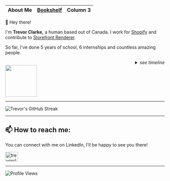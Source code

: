 <div align="right">
    
| About Me | [Bookshelf](/books/README.md) | Column 3 |
| -------- | ----------------------------- | -------- |

</div>

👋 Hey there! 

I'm **Trevor Clarke,** a human based out of Canada. I work for [Shopify](https://github.com/Shopify) and contribute to [Storefront Renderer](https://shopify.engineering/how-shopify-reduced-storefront-response-times-rewrite).

So far, I've done 5 years of school, 6 internships and countless amazing people.

<div align="right">
    <details>
<summary>
    <i>see timeline</i>
</summary>

```mermaid
    gantt
        dateFormat  YYYY-MM-DD
    
        section Shopify
        Developer @ Shopify's SFR :a1, 2023-09-01, 2024-02-09
        Intern @ Shopify's SFR    :after a1, 2022-01-01, 2023-05-31
        Intern @ Shopify's SFN :2021-05-01, 2021-12-31
    
        section BMO
        Intern @ BMO    :2020-09-01, 2021-04-30
    
        section BeeHome
        Intern    :2020-01-01, 2020-08-31
    
        section School
        Education :2018-01-01, 2023-05-31
```

</details>
</div>

<img src="trevor_clarke.png" width="100" height="100">




---

<div align="left">

![Trevor's GitHub Streak](https://github-readme-streak-stats.herokuapp.com/?user=trevor-clarke)

</div>

---

## 📫 How to reach me:

You can connect with me on LinkedIn, I'll be happy to see you there!

<a href="https://linkedin.com/in/trevorclarketc" target="blank">
<img align="center" src="https://raw.githubusercontent.com/rahuldkjain/github-profile-readme-generator/master/src/images/icons/Social/linked-in-alt.svg" alt="trevorclarketc" height="30" width="40" />
</a>

---

![Profile Views](https://komarev.com/ghpvc/?username=trevor-clarke&color=0e75b6&style=flat)
